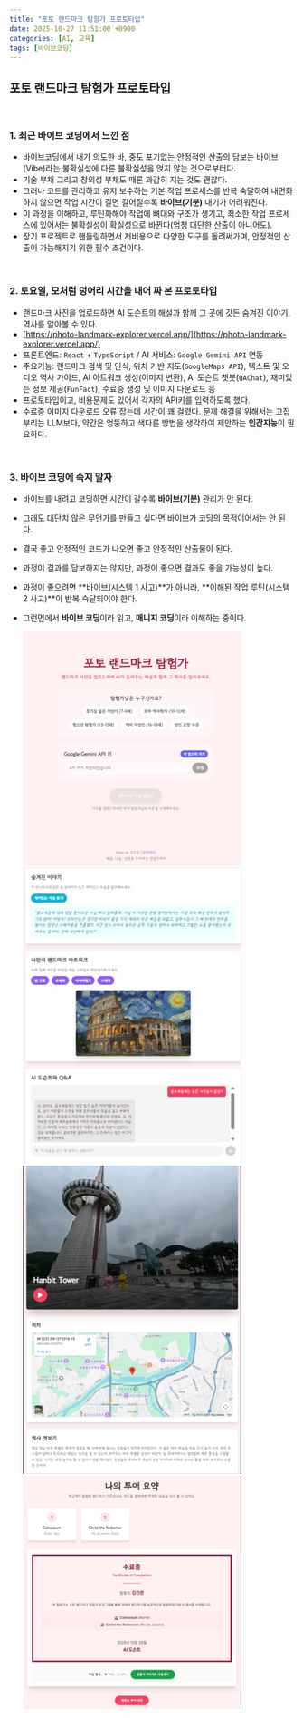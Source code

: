```yaml
---
title: "포토 랜드마크 탐험가 프로토타입"
date: 2025-10-27 11:51:00 +0900
categories: [AI, 교육]
tags: [바이브코딩]
---
```


## 포토 랜드마크 탐험가 프로토타입

<br>

### 1. 최근 바이브 코딩에서 느낀 점

* 바이브코딩에서 내가 의도한 바, 중도 포기없는 안정적인 산출의 담보는
    바이브(Vibe)라는 불확실성에 다른 불확실성을 얹지 않는 것으로부터다.
* 기술 부채 그리고 창의성 부채도 때론 과감히 지는 것도 괜찮다.
* 그러나 코드를 관리하고 유지 보수하는 기본 작업 프로세스를 반복 숙달하여 내면화하지 않으면 작업 시간이 길면 길어질수록 **바이브(기분)** 내기가 어려워진다.
* 이 과정을 이해하고, 루틴화해야 작업에 뼈대와 구조가 생기고,
    최소한 작업 프로세스에 있어서는 불확실성이 확실성으로 바뀐다(엄청 대단한 산출이 아니어도).
* 장기 프로젝트로 핸들링하면서 저비용으로 다양한 도구를 돌려써가며, 안정적인 산출이 가능해지기 위한 필수 조건이다.

<br>

### 2. 토요일, 모처럼 덩어리 시간을 내어 짜 본 프로토타입

* 랜드마크 사진을 업로드하면 AI 도슨트의 해설과 함께 그 곳에 깃든 숨겨진 이야기, 역사를 알아볼 수 있다.
* [https://photo-landmark-explorer.vercel.app/](https://photo-landmark-explorer.vercel.app/)
* 프론트엔드: `React` + `TypeScript` / AI 서비스: `Google Gemini API` 연동
* 주요기능: 랜드마크 검색 및 인식, 위치 기반 지도(`GoogleMaps API`), 텍스트 및 오디오 역사 가이드, AI 아트워크 생성(이미지 변환), AI 도슨트 챗봇(`QAChat`), 재미있는 정보 제공(`FunFact`), 수료증 생성 및 이미지 다운로드 등
* 프로토타입이고, 비용문제도 있어서 각자의 API키를 입력하도록 했다.
* 수료증 이미지 다운로드 오류 잡는데 시간이 꽤 걸렸다. 문제 해결을 위해서는 고집부리는 LLM보다, 약간은 엉뚱하고 색다른 방법을 생각하여 제안하는 **인간지능**이 필요하다.

<br>

### 3. 바이브 코딩에 속지 말자

* 바이브를 내려고 코딩하면 시간이 갈수록 **바이브(기분)** 관리가 안 된다.
* 그래도 대단치 않은 무언가를 만들고 싶다면 바이브가 코딩의 목적이어서는 안 된다.
* 결국 좋고 안정적인 코드가 나오면 좋고 안정적인 산출물이 된다.
* 과정이 결과를 담보하지는 않지만, 과정이 좋으면 결과도 좋을 가능성이 높다.
* 과정이 좋으려면 **바이브(시스템 1 사고)**가 아니라, **이해된 작업 루틴(시스템 2 사고)**이 반복 숙달되어야 한다.
* 그런면에서 **바이브 코딩**이라 읽고, **매니지 코딩**이라 이해하는 중이다.

  ![이미지](/assets/photo-landmark-1.png)
  ![이미지](/assets/photo-landmark-2.png)
  ![이미지](/assets/photo-landmark-3.png)
  ![이미지](/assets/photo-landmark-4.png)
